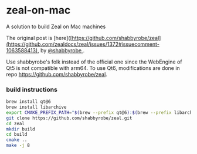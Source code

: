 # zeal-on-mac
A solution to build Zeal on Mac machines

The original post is [here]([https://github.com/shabbyrobe/zeal](https://github.com/zealdocs/zeal/issues/1372#issuecomment-1063588413), by [@shabbyrobe
](https://github.com/shabbyrobe).

Use shabbyrobe's folk instead of the official one since the WebEngine of Qt5 is not compatible with arm64. To use Qt6, modifications are done in repo https://github.com/shabbyrobe/zeal.


### build instructions
```bash
brew install qt@6
brew install libarchive
export CMAKE_PREFIX_PATH="$(brew --prefix qt@6):$(brew --prefix libarchive)"
git clone https://github.com/shabbyrobe/zeal.git
cd zeal
mkdir build
cd build
cmake ..
make -j 8

```
